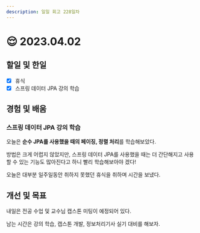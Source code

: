 ```yaml
---
description: 일일 회고 228일차
---
```


# 😌 2023.04.02

## 할일 및 한일&#x20;

* [x] 휴식&#x20;
* [x] 스프링 데이터 JPA 강의 학습&#x20;

## 경험 및 배움&#x20;

### 스프링 데이터 JPA 강의 학습&#x20;

오늘은 **순수 JPA를 사용했을 때의 페이징, 정렬 처리**를 학습해보았다.

방법은 크게 어렵지 않았지만, 스프링 데이터 JPA를 사용했을 때는 더 간단해지고 사용할 수 있는 기능도 많아진다고 하니 빨리 학습해보아야 겠다!

오늘은 대부분 일주일동안 취하지 못했던 휴식을 취하며 시간을 보냈다.

## 개선 및 목표&#x20;

내일은 전공 수업 및 교수님 캡스톤 미팅이 예정되어 있다.&#x20;

남는 시간은 강의 학습, 캡스톤 개발, 정보처리기사 실기 대비를 해보자.&#x20;
